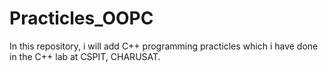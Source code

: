# Practicles_OOPC
In this repository, i will add C++ programming practicles which i have done in the C++ lab at CSPIT, CHARUSAT.
